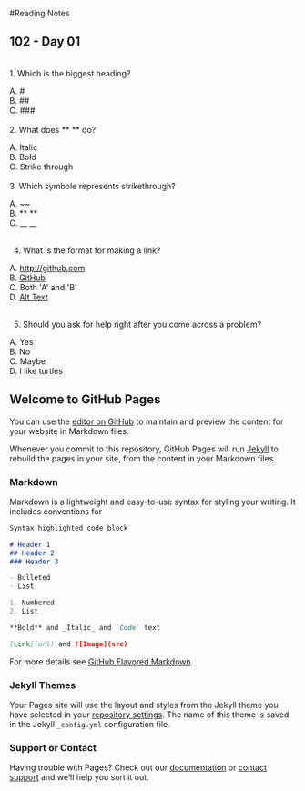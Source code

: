 #Reading Notes


## 102 - Day 01
<br>
1. Which is the biggest heading? <br>

  A. # <br>
  B. ## <br>
  C. ### <br>
  <br>
2. What does ** ** do?<br>

  A. Italic <br>
  B. Bold <br>
  C. Strike through <br>
  <br>
3. Which symbole represents strikethrough?<br>

  A. ~~ <br>
  B. ** ** <br>
  C. __ __<br>
  <br>
  
4. What is the format for making a link?<br>

  A. http://github.com <br>
  B. [GitHub](http://github.com) <br>
  C. Both 'A' and 'B' <br>
  D. [Alt Text](url) <br>
  <br>
  
5. Should you ask for help right after you come across a problem?<br>

  A. Yes <br>
  B. No <br>
  C. Maybe <br>
  D. I like turtles





## Welcome to GitHub Pages

You can use the [editor on GitHub](https://github.com/jennerdulce/reading-notes/edit/master/README.md) to maintain and preview the content for your website in Markdown files.

Whenever you commit to this repository, GitHub Pages will run [Jekyll](https://jekyllrb.com/) to rebuild the pages in your site, from the content in your Markdown files.

### Markdown

Markdown is a lightweight and easy-to-use syntax for styling your writing. It includes conventions for

```markdown
Syntax highlighted code block

# Header 1
## Header 2
### Header 3

- Bulleted
- List

1. Numbered
2. List

**Bold** and _Italic_ and `Code` text

[Link](url) and ![Image](src)
```

For more details see [GitHub Flavored Markdown](https://guides.github.com/features/mastering-markdown/).

### Jekyll Themes

Your Pages site will use the layout and styles from the Jekyll theme you have selected in your [repository settings](https://github.com/jennerdulce/reading-notes/settings). The name of this theme is saved in the Jekyll `_config.yml` configuration file.

### Support or Contact

Having trouble with Pages? Check out our [documentation](https://docs.github.com/categories/github-pages-basics/) or [contact support](https://github.com/contact) and we’ll help you sort it out.
